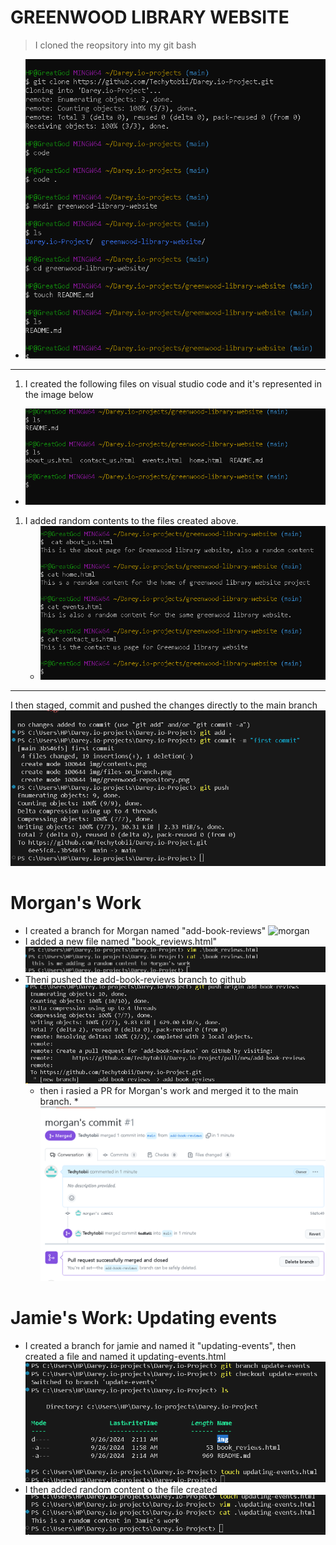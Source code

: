 
# GREENWOOD LIBRARY WEBSITE

> I cloned the reopsitory into my git bash

* ![cloned repository](./img/greenwood-repository.png)

****************

1. I created the following files on visual studio code and it's represented in the image below
>
* ![files-on-main](./img/files-on_branch.png)

1. I added random contents to the files created above.
   * ![contents](./img/contents.png)
>
****************

I then staged, commit and pushed the changes directly to the main branch
 ![greenwoodpush](./img/main-push.png)
>
# Morgan's Work

* I created a branch for Morgan named "add-book-reviews"
  ![morgan](./img/add-book-reviews)
* I added a new file named "book_reviews.html"
 ![morgan's_content](./img/morgan's%20work.png)
* Theni pushed the add-book-reviews branch to github
  ![morgan-push](./img/morgan-push.png)
  * then i rasied a PR for Morgan's work and merged it to the main branch.
   *![morgan-merge](./img/Morgan-pr&merge.png)
 >
 # Jamie's Work: Updating events
 * I created a branch for jamie and named it "updating-events", then created a file and named it updating-events.html
![jamie'branch](./img/jamie's-branch.png)
* I then added random content o the file created 
  ![content](./img/jamie's-content.png)
  